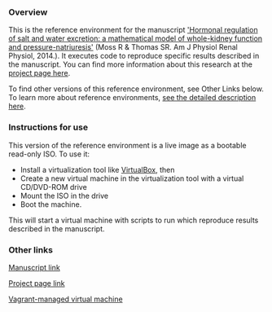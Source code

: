 ### Overview

This is the reference environment for the manuscript ['Hormonal regulation of salt and water excretion: a mathematical model of whole-kidney function and pressure-natriuresis'](http://dx.doi.org/10.1152/ajprenal.00089.2013) (Moss R & Thomas SR. Am J Physiol Renal Physiol, 2014.).  It executes code to reproduce specific results described in the manuscript.   You can find more information about this research at the [project page here](http://robmoss.github.io/model/rfc/).  

To find other versions of this reference environment, see Other Links below.  To learn more about reference environments, [see the detailed description here](http://uomsystemsbiology.github.io/reference-environments/).  

### Instructions for use

This version of the reference environment is a live image as a bootable read-only ISO.  To use it:

- Install a virtualization tool like [VirtualBox](https://www.virtualbox.org/), then 
- Create a new virtual machine in the virtualization tool with a virtual CD/DVD-ROM drive
- Mount the ISO in the drive
- Boot the machine.  

This will start a virtual machine with scripts to run which reproduce results described in the manuscript.  

### Other links

[Manuscript link](http://dx.doi.org/10.1152/ajprenal.00089.2013)

[Project page link](http://robmoss.github.io/model/rfc/)

[Vagrant-managed virtual machine](https://github.com/uomsystemsbiology/hormonal_regulation_of_renal_excretion)

